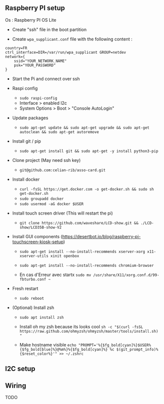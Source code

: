 ## Raspberry PI setup

Os : Raspberry PI OS Lite

- Create "ssh" file in the boot partition

- Create ```wpa_supplicant.conf``` file with the following content :
```
country=FR
ctrl_interface=DIR=/var/run/wpa_supplicant GROUP=netdev
network={
    ssid="YOUR_NETWORK_NAME"
    psk="YOUR_PASSWORD"
}
```

- Start the Pi and connect over ssh

- Raspi config
    - ```sudo raspi-config```
    - Interface > enabled I2c
    - System Options > Boot > "Console AutoLogin"

- Update packages 
    - ```sudo apt-get update && sudo apt-get upgrade && sudo apt-get autoclean && sudo apt-get autoremove```

- Install git / pip
    - ```sudo apt-get install git && sudo apt-get -y install python3-pip```

- Clone project (May need ssh key)
    - ```git@github.com:celian-rib/asso-card.git```

- Install docker
    - ```curl -fsSL https://get.docker.com -o get-docker.sh && sudo sh get-docker.sh```
    - ```sudo groupadd docker```
    - ```sudo usermod -aG docker $USER```

- Install touch screen driver (This will restart the pi)
    - ```git clone https://github.com/waveshare/LCD-show.git && ./LCD-show/LCD35B-show-V2```

- Install GUI components (https://desertbot.io/blog/raspberry-pi-touchscreen-kiosk-setup)
    - ```sudo apt-get install --no-install-recommends xserver-xorg x11-xserver-utils xinit openbox```
    - ```sudo apt-get install --no-install-recommends chromium-browser```

    - En cas d'Erreur avec startx ```sudo mv /usr/share/X11/xorg.conf.d/99-fbturbo.conf ~```

- Fresh restart 
    - ```sudo reboot```

- (Optional) Install zsh
    - ```sudo apt install zsh```

    - Install oh my zsh because its looks cool 
    ```sh -c "$(curl -fsSL https://raw.github.com/ohmyzsh/ohmyzsh/master/tools/install.sh)"```

    - Make hostname visible 
    ```echo "PROMPT='%{$fg_bold[cyan]%}$USER%{$fg_bold[blue]%}@%m%}%{$fg_bold[cyan]%} %c $(git_prompt_info)%{$reset_color%}'" >> ~/.zshrc```

## I2C setup


## Wiring

TODO

